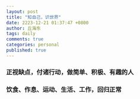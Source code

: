 ```yaml
---
layout: post
title: "知自己，识世界"
date: 2223-12-21 01:37:47 +0800
author: 丘海东 
tags: daily
comments: true
categories: personal
published: true
---
```

### 正视缺点，付诸行动，做简单、积极、有趣的人
### 饮食、作息、运动、生活、工作，回归正常

